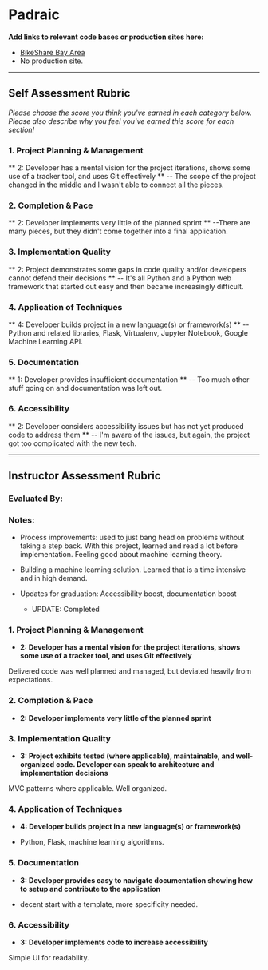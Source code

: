 # Padraic

**Add links to relevant code bases or production sites here:**

* [BikeShare Bay Area](https://github.com/podoglyph/bikeshare_bay_area)
* No production site.

---------------

Self Assessment Rubric
------------

_Please choose the score you think you've earned in each category below. Please also describe why you feel you've earned this score for each section!_

### 1. Project Planning & Management

**   2: Developer has a mental vision for the project iterations, shows some use of a tracker tool, and uses Git effectively **   -- The scope of the project changed in the middle and I wasn't able to connect all the pieces.

### 2. Completion & Pace

**   2: Developer implements very little of the planned sprint **
     --There are many pieces, but they didn't come together into a final application.

### 3. Implementation Quality

**   2: Project demonstrates some gaps in code quality and/or developers cannot defend their decisions **
     -- It's all Python and a Python web framework that started out easy and then became increasingly difficult.

### 4. Application of Techniques

**   4: Developer builds project in a new language(s) or framework(s) **
     -- Python and related libraries, Flask, Virtualenv, Jupyter Notebook, Google Machine Learning API.

### 5. Documentation

**   1: Developer provides insufficient documentation **
     -- Too much other stuff going on and documentation was left out.

### 6. Accessibility

**   2: Developer considers accessibility issues but has not yet produced code to address them **
     -- I'm aware of the issues, but again, the project got too complicated with the new tech.

---------------


Instructor Assessment Rubric
------------

### Evaluated By:

### Notes:

* Process improvements: used to just bang head on problems without taking a
  step back. With this project, learned and read a lot before
  implementation. Feeling good about machine learning theory.
* Building a machine learning solution. Learned that is a time intensive and
  in high demand.

* Updates for graduation: Accessibility boost, documentation boost
  * UPDATE: Completed

### 1. Project Planning & Management

*   **2: Developer has a mental vision for the project iterations, shows some use of a tracker tool, and uses Git effectively**

Delivered code was well planned and managed, but deviated heavily from
expectations.

### 2. Completion & Pace

*   **2: Developer implements very little of the planned sprint**

### 3. Implementation Quality

*   **3: Project exhibits tested (where applicable), maintainable, and well-organized code. Developer can speak to architecture and implementation decisions**

MVC patterns where applicable. Well organized.

### 4. Application of Techniques

*   **4: Developer builds project in a new language(s) or framework(s)**

* Python, Flask, machine learning algorithms.

### 5. Documentation

*   **3: Developer provides easy to navigate documentation showing how to setup and contribute to the application**

* decent start with a template, more specificity needed.

### 6. Accessibility

*   **3: Developer implements code to increase accessibility**

Simple UI for readability.

